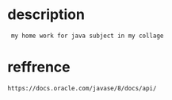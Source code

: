 # description

     my home work for java subject in my collage





# reffrence
        
    https://docs.oracle.com/javase/8/docs/api/